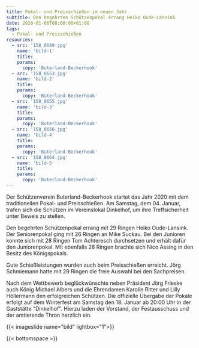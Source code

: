 ```yaml
---
title: Pokal- und Preisschießen im neuen Jahr
subtitle: Den begehrten Schützenpokal errang Heiko Oude-Lansink
date: 2020-01-06T08:00:00+01:00
tags:
  - Pokal- und Preisschießen
resources:
  - src: '158_0649.jpg'
    name: 'bild-1'
    title:
    params:
      copy: 'Buterland-Beckerhook'
  - src: '158_0653.jpg'
    name: 'bild-2'
    title:
    params:
      copy: 'Buterland-Beckerhook'
  - src: '158_0655.jpg'
    name: 'bild-3'
    title:
    params:
      copy: 'Buterland-Beckerhook'
  - src: '158_0656.jpg'
    name: 'bild-4'
    title:
    params:
      copy: 'Buterland-Beckerhook'
  - src: '158_0664.jpg'
    name: 'bild-5'
    title:
    params:
      copy: 'Buterland-Beckerhook'                        
---
```


Der Schützenverein Buterland-Beckerhook startet das Jahr 2020 mit dem traditionellen Pokal- und Preisschießen.
Am Samstag, dem 04. Januar, trafen sich die Schützen im Vereinslokal Dinkelhof, um ihre Treffsicherheit unter Beweis zu 
stellen. <!--more-->

Den begehrten Schützenpokal errang mit 29 Ringen Heiko Oude-Lansink. Der Seniorenpokal ging mit 26 Ringen an
Mike Suckau. Bei den Junioren konnte sich mit 28 Ringen Tom Achteresch durchsetzen und erhält dafür den Juniorenpokal.
Mit ebenfalls 28 Ringen brachte sich Nico Assing in den Besitz des Königspokals.

Gute Schießleistungen wurden auch beim Preisschießen erreicht.
Jörg Schmiemann hatte mit 29 Ringen die freie Auswahl bei den Sachpreisen. 
 
Nach dem Wettbewerb beglückwünschte neben Präsident Jörg Frieske auch König Michael Albers und die Ehrendamen
Karolin Ritter und Lilly Höllermann den erfolgreichen Schützen. Die offizielle Übergabe der Pokale erfolgt auf dem
Winterfest am Samstag den 18. Januar ab 20:00 Uhr in der Gaststätte "Dinkelhof".
Hierzu laden der Vorstand, der Festausschuss und der amtierende Thron herzlich ein. 

{{< imageslide name="bild" lightbox="1">}}

{{< bottomspace >}}
